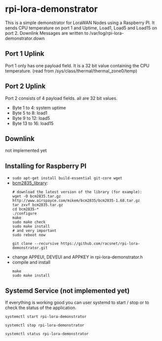 rpi-lora-demonstrator
====================
This is a simple demonstrator for LoraWAN Nodes using a Raspberry PI.
It sends CPU temperature on port 1 and Uptime, Load1, Load5 and Load15 on port 2.
Downlink Messages are written to /var/log/rpi-lora-demonstrator.down

Port 1 Uplink
------------
Port 1 only has one payload field. It is a 32 bit value containing the CPU temperature. (read from /sys/class/thermal/thermal_zone0/temp)

Port 2 Uplink
------------
Port 2 consists of 4 payload fields. all are 32 bit values.
- Byte 1 to 4: system uptime
- Byte 5 to 8: load1
- Byte 9 to 12: load5
- Byte 13 to 16: load15

Downlink
--------
not implemented yet

Installing for Raspberry PI
---------------------------

- `sudo apt-get install build-essential git-core wget`
- [bcm2835_library](http://www.airspayce.com/mikem/bcm2835/):
  ```
  # download the latest version of the library (for example):
  wget -O bcm2835.tar.gz http://www.airspayce.com/mikem/bcm2835/bcm2835-1.68.tar.gz
  tar zxvf bcm2835.tar.gz
  cd bcm2835-*
  ./configure
  make
  sudo make check
  sudo make install
  # and very important
  sudo reboot now
  ```
  ```
  git clone --recursive https://github.com/racsnet/rpi-lora-demonstrator.git
  ```
- change APPEUI, DEVEUI and APPKEY in rpi-lora-demonstrator.h
- compile and install
  ```
  make
  sudo make install
  ```

Systemd Service (not implemented yet)
---------------
If everything is working good you can user systemd to start / stop or to check the status of the application.
```
systemctl start rpi-lora-demonstrator
```
```
systemctl stop rpi-lora-demonstrator
```
```
systemctl status rpi-lora-demonstrator
```
